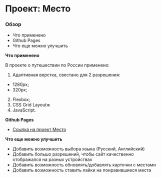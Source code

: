 # Проект: Место

### Обзор
* Что применено
* Github Pages
* Что еще можно улучшить

**Что применено**

В проекте о путешествии по России применено:
1. Адаптивная верстка, cвестано для 2 разрешения:
  * 1280px;
  * 320px;
2. Flexbox;
3. CSS Grid Layoutж
4. JavaScript.


**Github Pages**

* [Ссылка на проект Место](https://gilyazov-ranel.github.io/mesto/)

**Что еще можно улучшить**

* Добавить возможность выбора языка (Русский, Английский)
* Добавить большо разрешений, чтобы сайт качественно отображался на разных устройствах
* Добавить возможность обновлять/добавлять карточки с местами
* Добавить возможность ставить лайки на понравившиеся места
